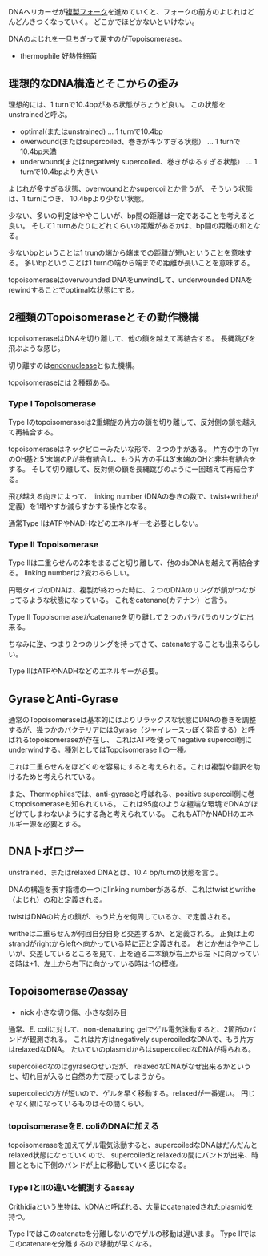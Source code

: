 DNAヘリカーゼが[複製フォーク](複製フォーク.md)を進めていくと、フォークの前方のよじれはどんどんきつくなっていく。
どこかでほどかないといけない。

DNAのよじれを一旦ちぎって戻すのがTopoisomerase。

- thermophile 好熱性細菌

## 理想的なDNA構造とそこからの歪み

理想的には、1 turnで10.4bpがある状態がちょうど良い。
この状態をunstrainedと呼ぶ。

- optimal(またはunstrained) ... 1 turnで10.4bp
- owerwound(またはsupercoiled、巻きがキツすぎる状態） ... 1 turnで10.4bp未満
- underwound(またはnegatively supercoiled、巻きがゆるすぎる状態） ... 1 turnで10.4bpより大きい

よじれが多すぎる状態、overwoundとかsupercoilとか言うが、
そういう状態は、1 turnにつき、 10.4bpより少ない状態。

少ない、多いの判定はややこしいが、bp間の距離は一定であることを考えると良い。
そして1 turnあたりにどれくらいの距離があるかは、bp間の距離の和となる。

少ないbpということは1 trunの端から端までの距離が短いということを意味する。
多いbpということは1 turnの端から端までの距離が長いことを意味する。

topoisomeraseはoverwounded DNAをunwindして、underwounded DNAをrewindすることでoptimalな状態にする。

## 2種類のTopoisomeraseとその動作機構

topoisomeraseはDNAを切り離して、他の鎖を越えて再結合する。
長縄跳びを飛ぶような感じ。

切り離すのは[endonuclease](endonuclease.md)と似た機構。

topoisomeraseには２種類ある。

### Type I Topoisomerase

Type Iのtopoisomeraseは2重螺旋の片方の鎖を切り離して、反対側の鎖を越えて再結合する。

topoisomeraseはネックピローみたいな形で、２つの手がある。
片方の手のTyrのOH基と5'末端のPが共有結合し、もう片方の手は3'末端のOHと非共有結合をする。
そして切り離して、反対側の鎖を長縄跳びのように一回越えて再結合する。

飛び越える向きによって、
linking number (DNAの巻きの数で、twist+writheが定義）を1増やすか減らすかする操作となる。

通常Type IはATPやNADHなどのエネルギーを必要としない。

### Type II Topoisomerase

Type IIは二重らせんの2本をまるごと切り離して、他のdsDNAを越えて再結合する。
linking numberは2変わるらしい。

円環タイプのDNAは、複製が終わった時に、２つのDNAのリングが鎖がつながってるような状態になっている。
これをcatenane(カテナン）と言う。

Type II Topoisomeraseがcatenaneを切り離して２つのバラバラのリングに出来る。

ちなみに逆、つまり２つのリングを持ってきて、catenateすることも出来るらしい。

Type IIはATPやNADHなどのエネルギーが必要。

## GyraseとAnti-Gyrase

通常のTopoisomeraseは基本的にはよりリラックスな状態にDNAの巻きを調整するが、幾つかのバクテリアにはGyrase（ジャイレースっぽく発音する）と呼ばれるtopoisomeraseが存在し、
これはATPを使ってnegative supercoil側にunderwindする。種別としてはTopoisomerase IIの一種。

これは二重らせんをほどくのを容易にすると考えられる。これは複製や翻訳を助けるためと考えられている。

また、Thermophilesでは、anti-gyraseと呼ばれる、positive supercoil側に巻くtopoisomeraseも知られている。
これは95度のような極端な環境でDNAがほどけてしまわないようにする為と考えられている。
これもATPかNADHのエネルギー源を必要とする。

## DNAトポロジー

unstrained、またはrelaxed DNAとは、10.4 bp/turnの状態を言う。

DNAの構造を表す指標の一つにlinking numberがあるが、これはtwistとwrithe（よじれ）の和と定義される。

twistはDNAの片方の鎖が、もう片方を何周しているか、で定義される。

writheは二重らせんが何回自分自身と交差するか、と定義される。
正負は上のstrandがrightからleftへ向かっている時に正と定義される。
右とか左はややこしいが、交差しているところを見て、上を通る二本鎖が右上から左下に向かっている時は+1、左上から右下に向かっている時は-1の模様。

## Topoisomeraseのassay

- nick 小さな切り傷、小さな刻み目

通常、E. coliに対して、non-denaturing gelでゲル電気泳動すると、2箇所のバンドが観測される。
これは片方はnegatively supercoiledなDNAで、もう片方はrelaxedなDNA。
たいていのplasmidからはsupercoiledなDNAが得られる。

supercoiledなのはgyraseのせいだが、
relaxedなDNAがなぜ出来るかというと、切れ目が入ると自然の力で戻ってしまうから。

supercoiledの方が短いので、ゲルを早く移動する。relaxedが一番遅い。
円じゃなく線になっているものはその間くらい。

### topoisomeraseをE. coliのDNAに加える

topoisomeraseを加えてゲル電気泳動すると、supercoiledなDNAはだんだんとrelaxed状態になっていくので、
supercoiledとrelaxedの間にバンドが出来、時間とともに下側のバンドが上に移動していく感じになる。

### Type IとIIの違いを観測するassay

Crithidiaという生物は、kDNAと呼ばれる、大量にcatenatedされたplasmidを持つ。

Type Iではこのcatenateを分離しないのでゲルの移動は遅いまま。
Type IIではこのcatenateを分離するので移動が早くなる。